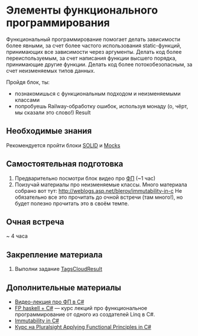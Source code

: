 # Элементы функционального программирования

Функциональный программирование помогает делать зависимости более явными, за счет более частого использования static-функций, принимающих все зависимости через аргументы.
Делать код более переиспользуемым, за счет написания функции высшего порядка, принимающие другие функции.
Делать код более потокобезопасным, за счет неизменяемых типов данных.

Пройдя блок, ты:

- познакомишься с функциональным подходом и неизменяемыми классами
- попробуешь Railway-обработку ошибок, используя монаду (о, чёрт, мы сказали это слово!) Result


## Необходимые знания

Рекомендуется пройти блоки [SOLID](https://github.com/kontur-csharper/solid-design) и [Mocks](https://github.com/kontur-csharper/mocks)


## Самостоятельная подготовка
1. Предварительно посмотри блок видео про [ФП](https://ulearn.azurewebsites.net/Course/cs2/Probliematika_e0da880e-8afe-4f7c-a0dc-704337b535c4) (~1 час)
 
2. Поизучай материалы про неизменяемые классы. Много материала собрано вот тут: http://weblogs.asp.net/bleroy/immutability-in-c
Не обязательно все это прочитать до очной встречи (там много!), но будет полезно прочитать это в своём темпе.


## Очная встреча

~ 4 часа


## Закрепление материала

1. Выполни задание [TagsCloudResult](HomeExercise.md)


## Дополнительные материалы

* [Видео-лекция про ФП в C#](https://ulearn.azurewebsites.net/Course/cs2/Probliematika_e0da880e-8afe-4f7c-a0dc-704337b535c4)
* [FP haskell + C#](https://www.youtube.com/watch?v=UIUlFQH4Cvo&list=PLTA0Ta9Qyspa5Nayx0VCHj5AHQJqp1clD) — курс лекций про функциональное программирование от одного из создателей Linq в C#.
* [Immutability in C#](http://weblogs.asp.net/bleroy/immutability-in-c)
* [Курс на Pluralsight Applying Functional Principles in C#](https://app.pluralsight.com/library/courses/csharp-applying-functional-principles/table-of-contents)
